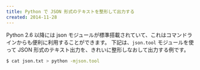 ```yaml
---
title: Python で JSON 形式のテキストを整形して出力する
created: 2014-11-28
---
```


Python 2.6 以降には json モジュールが標準搭載されていて、これはコマンドラインからも便利に利用することができます。
下記は、```json.tool``` モジュールを使って JSON 形式のテキスト出力を、きれいに整形しなおして出力する例です。

```sh
$ cat json.txt > python -mjson.tool
```

